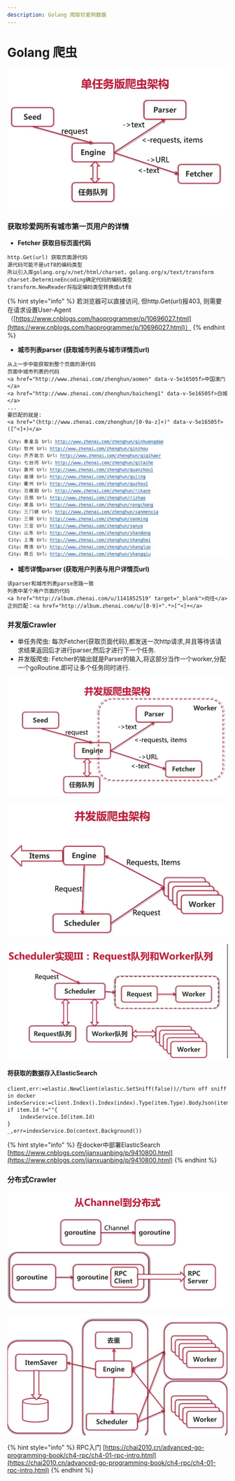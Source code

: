 ```yaml
---
description: Golang 爬取珍爱网数据
---
```


# Golang 爬虫

![&#x722C;&#x866B;&#x7ED3;&#x6784;](.gitbook/assets/image.png)



### 获取珍爱网所有城市第一页用户的详情

* **Fetcher 获取目标页面代码**

```text
http.Get(url) 获取页面源代码
源代码可能不是utf8的编码类型
所以引入库golang.org/x/net/html/charset，golang.org/x/text/transform
charset.DetermineEncoding确定代码的编码类型
transform.NewReader将指定编码类型转换成utf8
```

{% hint style="info" %}
若浏览器可以直接访问, 但http.Get\(url\)报403, 则需要在请求设置User-Agent  （[https://www.cnblogs.com/haoprogrammer/p/10696027.html](https://www.cnblogs.com/haoprogrammer/p/10696027.html)）
{% endhint %}



* **城市列表parser \(获取城市列表与城市详情页url\)**

```text
从上一步中能获取到整个页面的源代码
页面中城市列表的代码
<a href="http://www.zhenai.com/zhenghun/aomen" data-v-5e16505f>中国澳门</a>
<a href="http://www.zhenai.com/zhenghun/baicheng1" data-v-5e16505f>白城</a>
...
要匹配的就是:
<a href="(http://www.zhenai.com/zhenghun/[0-9a-z]+)" data-v-5e16505f>([^<]+)</a>
```

![&#x57CE;&#x5E02;&#x9875;&#x9762;&#x8BE6;&#x60C5;&#x7684;url](.gitbook/assets/image%20%285%29.png)

* **城市详情parser \(获取用户列表与用户详情页url\)**

```text
该parser和城市列表parse思路一致
列表中某个用户页面的代码
<a href="http://album.zhenai.com/u/1141852519" target="_blank">向往</a>
正则匹配：<a href="http://album.zhenai.com/u/[0-9]+".*>[^<]+</a>
```

### 并发版Crawler

* 单任务爬虫: 每次Fetcher\(获取页面代码\),都发送一次http请求,并且等待该请求结果返回后才进行parser,然后才进行下一个任务.
* 并发版爬虫: Fetcher的输出就是Parser的输入,将这部分当作一个worker,分配一个goRoutine.即可让多个任务同时进行.

![](.gitbook/assets/b475aadc83f0425c3d30c90507b268ca.jpg)

![](.gitbook/assets/image%20%281%29.png)

![](.gitbook/assets/image%20%284%29.png)

#### 将获取的数据存入ElasticSearch

```text
client,err:=elastic.NewClient(elastic.SetSniff(false))//turn off sniff in docker
indexService:=client.Index().Index(index).Type(item.Type).BodyJson(item)
if item.Id !=""{
	indexService.Id(item.Id)
}
_,err=indexService.Do(context.Background())		
```

{% hint style="info" %}
在docker中部署ElasticSearch [https://www.cnblogs.com/jianxuanbing/p/9410800.html](https://www.cnblogs.com/jianxuanbing/p/9410800.html)
{% endhint %}

### 分布式Crawler

![](.gitbook/assets/image%20%282%29.png)

![](.gitbook/assets/image%20%286%29.png)

{% hint style="info" %}
RPC入门 [https://chai2010.cn/advanced-go-programming-book/ch4-rpc/ch4-01-rpc-intro.html](https://chai2010.cn/advanced-go-programming-book/ch4-rpc/ch4-01-rpc-intro.html)
{% endhint %}





